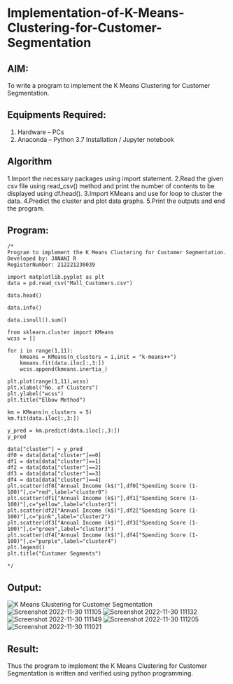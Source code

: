# Implementation-of-K-Means-Clustering-for-Customer-Segmentation

## AIM:
To write a program to implement the K Means Clustering for Customer Segmentation.

## Equipments Required:
1. Hardware – PCs
2. Anaconda – Python 3.7 Installation / Jupyter notebook

## Algorithm
1.Import the necessary packages using import statement. 
2.Read the given csv file using read_csv() method and print the number of contents to be displayed using df.head(). 
3.Import KMeans and use for loop to cluster the data. 
4.Predict the cluster and plot data graphs. 5.Print the outputs and end the program.

## Program:
```
/*
Program to implement the K Means Clustering for Customer Segmentation.
Developed by: JANANI R 
RegisterNumber: 212221230039

import matplotlib.pyplot as plt
data = pd.read_csv("Mall_Customers.csv")

data.head()

data.info()

data.isnull().sum()

from sklearn.cluster import KMeans
wcss = []

for i in range(1,11):
    kmeans = KMeans(n_clusters = i,init = "k-means++")
    kmeans.fit(data.iloc[:,3:])
    wcss.append(kmeans.inertia_)

plt.plot(range(1,11),wcss)
plt.xlabel("No. of Clusters")
plt.ylabel("wcss")
plt.title("Elbow Method")

km = KMeans(n_clusters = 5)
km.fit(data.iloc[:,3:])

y_pred = km.predict(data.iloc[:,3:])
y_pred

data["cluster"] = y_pred
df0 = data[data["cluster"]==0]
df1 = data[data["cluster"]==1]
df2 = data[data["cluster"]==2]
df3 = data[data["cluster"]==3]
df4 = data[data["cluster"]==4]
plt.scatter(df0["Annual Income (k$)"],df0["Spending Score (1-100)"],c="red",label="cluster0")
plt.scatter(df1["Annual Income (k$)"],df1["Spending Score (1-100)"],c="yellow",label="cluster1")
plt.scatter(df2["Annual Income (k$)"],df2["Spending Score (1-100)"],c="pink",label="cluster2")
plt.scatter(df3["Annual Income (k$)"],df3["Spending Score (1-100)"],c="green",label="cluster3")
plt.scatter(df4["Annual Income (k$)"],df4["Spending Score (1-100)"],c="purple",label="cluster4")
plt.legend()
plt.title("Customer Segments")

*/
```

## Output:
![K Means Clustering for Customer Segmentation](sam.png)
![Screenshot 2022-11-30 111105](https://user-images.githubusercontent.com/94288340/204717111-c61f2cfc-f060-452d-9689-3c4db225c49e.png)
![Screenshot 2022-11-30 111132](https://user-images.githubusercontent.com/94288340/204717197-9217f8f0-af88-46d4-b0cb-18deb2ac0da5.png)
![Screenshot 2022-11-30 111149](https://user-images.githubusercontent.com/94288340/204717234-25fe1eb7-c3c2-4a87-94cf-8a3e200b1169.png)
![Screenshot 2022-11-30 111205](https://user-images.githubusercontent.com/94288340/204717281-94ba723b-cda2-442d-94c5-33ca461cb452.png)
![Screenshot 2022-11-30 111021](https://user-images.githubusercontent.com/94288340/204717325-7455fd45-7d20-4dfb-b007-dc33dfd6eaf5.png)

## Result:
Thus the program to implement the K Means Clustering for Customer Segmentation is written and verified using python programming.
